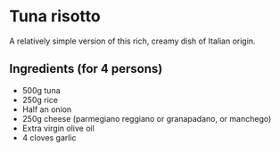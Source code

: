 # Tuna risotto

A relatively simple version of this rich, creamy dish of Italian origin.

## Ingredients (for 4 persons)

* 500g tuna
* 250g rice
* Half an onion
* 250g cheese (parmegiano reggiano or granapadano, or manchego)
* Extra virgin olive oil
* 4 cloves garlic
